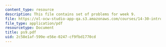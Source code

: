 ```yaml
---
content_type: resource
description: This file contains set of problems for week 9.
file: https://ol-ocw-studio-app-qa.s3.amazonaws.com/courses/14-30-introduction-to-statistical-method-in-economics-spring-2006/2c58e1af599ee56e0247cf9fbd1770cd_ps9.pdf
file_type: application/pdf
resourcetype: Document
title: ps9.pdf
uid: 2c58e1af-599e-e56e-0247-cf9fbd1770cd
---
```

